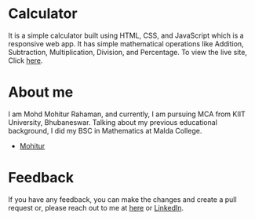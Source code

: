 # Calculator

It is a simple calculator built using HTML, CSS, and JavaScript which is a responsive web app. It has
simple mathematical operations like Addition, Subtraction, Multiplication, Division, and Percentage.
To view the live site, Click [here](https://mohitur-calculator.netlify.app/).

# About me
I am Mohd Mohitur Rahaman, and currently, I am pursuing MCA from KIIT University, Bhubaneswar. Talking about my previous educational background, I did my BSC in Mathematics at Malda College.

- [Mohitur](https://linktr.ee/mohitur)

# Feedback
If you have any feedback, you can make the changes and create a pull request or, please reach out to me at [here](mohitur669@gmail.com) or [LinkedIn](https://www.linkedin.com/in/mohitur02).